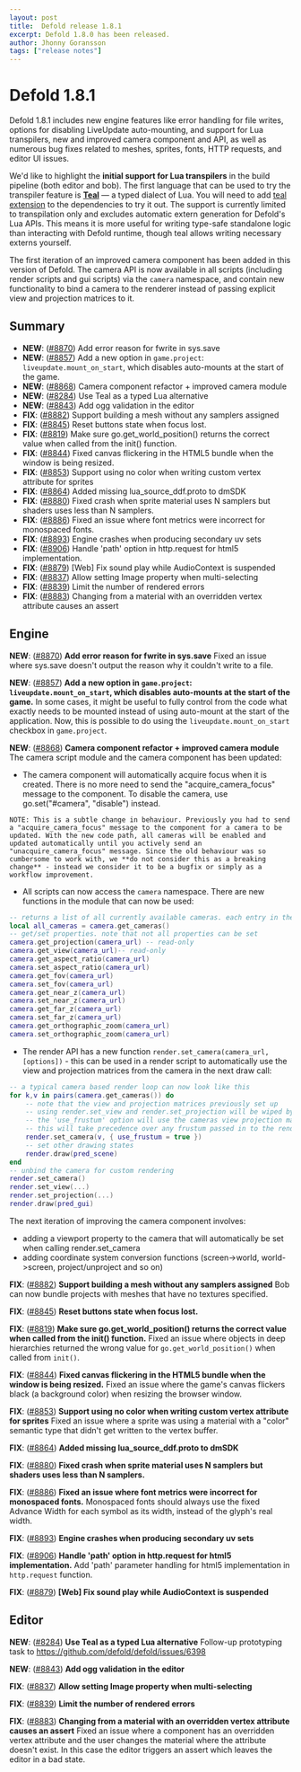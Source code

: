 ```yaml
---
layout: post
title:  Defold release 1.8.1
excerpt: Defold 1.8.0 has been released.
author: Jhonny Goransson
tags: ["release notes"]
---
```


# Defold 1.8.1

Defold 1.8.1 includes new engine features like error handling for file writes, options for disabling LiveUpdate auto-mounting, and support for Lua transpilers, new and improved camera component and API, as well as numerous bug fixes related to meshes, sprites, fonts, HTTP requests, and editor UI issues.

We'd like to highlight the **initial support for Lua transpilers** in the build pipeline (both editor and bob). The first language that can be used to try the transpiler feature is [**Teal**](https://github.com/teal-language/tl) — a typed dialect of Lua. You will need to add [teal extension](https://github.com/defold/extension-teal) to the dependencies to try it out. The support is currently limited to transpilation only and excludes automatic extern generation for Defold's Lua APIs. This means it is more useful for writing type-safe standalone logic than interacting with Defold runtime, though teal allows writing necessary externs yourself.

The first iteration of an improved camera component has been added in this version of Defold. The camera API is now available in all scripts (including render scripts and gui scripts) via the `camera` namespace, and contain new functionality to bind a camera to the renderer instead of passing explicit view and projection matrices to it. 

## Summary
* __NEW__: ([#8870](https://github.com/defold/defold/pull/8870)) Add error reason for fwrite in sys.save 
* __NEW__: ([#8857](https://github.com/defold/defold/pull/8857)) Add a new option in `game.project`: `liveupdate.mount_on_start`, which disables auto-mounts at the start of the game. 
* __NEW__: ([#8868](https://github.com/defold/defold/pull/8868)) Camera component refactor + improved camera module 
* __NEW__: ([#8284](https://github.com/defold/defold/issues/8284)) Use Teal as a typed Lua alternative 
* __NEW__: ([#8843](https://github.com/defold/defold/pull/8843)) Add ogg validation in the editor 
* __FIX__: ([#8882](https://github.com/defold/defold/pull/8882)) Support building a mesh without any samplers assigned 
* __FIX__: ([#8845](https://github.com/defold/defold/pull/8845)) Reset buttons state when focus lost. 
* __FIX__: ([#8819](https://github.com/defold/defold/pull/8819)) Make sure go.get_world_position() returns the correct value when called from the init() function. 
* __FIX__: ([#8844](https://github.com/defold/defold/pull/8844)) Fixed canvas flickering in the HTML5 bundle when the window is being resized. 
* __FIX__: ([#8853](https://github.com/defold/defold/pull/8853)) Support using no color when writing custom vertex attribute for sprites 
* __FIX__: ([#8864](https://github.com/defold/defold/pull/8864)) Added missing lua_source_ddf.proto to dmSDK 
* __FIX__: ([#8880](https://github.com/defold/defold/pull/8880)) Fixed crash when sprite material uses N samplers but shaders uses less than N samplers. 
* __FIX__: ([#8886](https://github.com/defold/defold/pull/8886)) Fixed an issue where font metrics were incorrect for monospaced fonts. 
* __FIX__: ([#8893](https://github.com/defold/defold/pull/8893)) Engine crashes when producing secondary uv sets 
* __FIX__: ([#8906](https://github.com/defold/defold/pull/8906)) Handle 'path' option in http.request for html5 implementation. 
* __FIX__: ([#8879](https://github.com/defold/defold/pull/8879)) [Web] Fix sound play while AudioContext is suspended 
* __FIX__: ([#8837](https://github.com/defold/defold/pull/8837)) Allow setting Image property when multi-selecting 
* __FIX__: ([#8839](https://github.com/defold/defold/pull/8839)) Limit the number of rendered errors 
* __FIX__: ([#8883](https://github.com/defold/defold/pull/8883)) Changing from a material with an overridden vertex attribute causes an assert 

## Engine
__NEW__: ([#8870](https://github.com/defold/defold/pull/8870)) __Add error reason for fwrite in sys.save__ 
Fixed an issue where sys.save doesn't output the reason why it couldn't write to a file.

__NEW__: ([#8857](https://github.com/defold/defold/pull/8857)) __Add a new option in `game.project`: `liveupdate.mount_on_start`, which disables auto-mounts at the start of the game.__ 
In some cases, it might be useful to fully control from the code what exactly needs to be mounted instead of using auto-mount at the start of the application. Now, this is possible to do using the `liveupdate.mount_on_start` checkbox in `game.project`.

__NEW__: ([#8868](https://github.com/defold/defold/pull/8868)) __Camera component refactor + improved camera module__ 
The camera script module and the camera component has been updated:

* The camera component will automatically acquire focus when it is created. There is no more need to send the "acquire_camera_focus" message to the component. To disable the camera, use go.set("#camera", "disable") instead.

`NOTE:
This is a subtle change in behaviour. Previously you had to send a "acquire_camera_focus" message to the component for a camera to be updated. With the new code path, all cameras will be enabled and updated automatically until you actively send an "unacquire_camera_focus" message. Since the old behaviour was so cumbersome to work with, we **do not consider this as a breaking change** - instead we consider it to be a bugfix or simply as a workflow improvement.`

* All scripts can now access the `camera` namespace. There are new functions in the module that can now be used:
```lua
-- returns a list of all currently available cameras. each entry in the table is a camera URL (see msg.url)
local all_cameras = camera.get_cameras()
-- get/set properties. note that not all properties can be set
camera.get_projection(camera_url) -- read-only
camera.get_view(camera_url)-- read-only
camera.get_aspect_ratio(camera_url)
camera.set_aspect_ratio(camera_url)
camera.get_fov(camera_url)
camera.set_fov(camera_url)
camera.get_near_z(camera_url)
camera.set_near_z(camera_url)
camera.get_far_z(camera_url)
camera.set_far_z(camera_url)
camera.get_orthographic_zoom(camera_url)
camera.set_orthographic_zoom(camera_url)
```

* The render API has a new function `render.set_camera(camera_url, [options])` - this can be used in a render script to automatically use the view and projection matrices from the camera in the next draw call:
```lua
-- a typical camera based render loop can now look like this
for k,v in pairs(camera.get_cameras()) do
    -- note that the view and projection matrices previously set up
    -- using render.set_view and render.set_projection will be wiped by this call
    -- the 'use_frustum' option will use the cameras view projection matrix for frustum culling
    -- this will take precedence over any frustum passed in to the render.draw function
    render.set_camera(v, { use_frustum = true })
    -- set other drawing states
    render.draw(pred_scene)
end
-- unbind the camera for custom rendering
render.set_camera()
render.set_view(...)
render.set_projection(...)
render.draw(pred_gui)
```

The next iteration of improving the camera component involves:
* adding a viewport property to the camera that will automatically be set when calling render.set_camera
* adding coordinate system conversion functions (screen->world, world->screen, project/unproject and so on)

__FIX__: ([#8882](https://github.com/defold/defold/pull/8882)) __Support building a mesh without any samplers assigned__ 
Bob can now bundle projects with meshes that have no textures specified.

__FIX__: ([#8845](https://github.com/defold/defold/pull/8845)) __Reset buttons state when focus lost.__ 


__FIX__: ([#8819](https://github.com/defold/defold/pull/8819)) __Make sure go.get_world_position() returns the correct value when called from the init() function.__ 
Fixed an issue where objects in deep hierarchies returned the wrong value for `go.get_world_position()` when called from `init()`.

__FIX__: ([#8844](https://github.com/defold/defold/pull/8844)) __Fixed canvas flickering in the HTML5 bundle when the window is being resized.__ 
Fixed an issue where the game's canvas flickers black (a background color) when resizing the browser window.

__FIX__: ([#8853](https://github.com/defold/defold/pull/8853)) __Support using no color when writing custom vertex attribute for sprites__ 
Fixed an issue where a sprite was using a material with a "color" semantic type that didn't get written to the vertex buffer.

__FIX__: ([#8864](https://github.com/defold/defold/pull/8864)) __Added missing lua_source_ddf.proto to dmSDK__ 


__FIX__: ([#8880](https://github.com/defold/defold/pull/8880)) __Fixed crash when sprite material uses N samplers but shaders uses less than N samplers.__ 


__FIX__: ([#8886](https://github.com/defold/defold/pull/8886)) __Fixed an issue where font metrics were incorrect for monospaced fonts.__ 
Monospaced fonts should always use the fixed Advance Width for each symbol as its width, instead of the glyph's real width.

__FIX__: ([#8893](https://github.com/defold/defold/pull/8893)) __Engine crashes when producing secondary uv sets__ 


__FIX__: ([#8906](https://github.com/defold/defold/pull/8906)) __Handle 'path' option in http.request for html5 implementation.__ 
Add 'path' parameter handling for html5 implementation in `http.request` function.

__FIX__: ([#8879](https://github.com/defold/defold/pull/8879)) __[Web] Fix sound play while AudioContext is suspended__ 



## Editor
__NEW__: ([#8284](https://github.com/defold/defold/issues/8284)) __Use Teal as a typed Lua alternative__ 
Follow-up prototyping task to https://github.com/defold/defold/issues/6398

__NEW__: ([#8843](https://github.com/defold/defold/pull/8843)) __Add ogg validation in the editor__ 


__FIX__: ([#8837](https://github.com/defold/defold/pull/8837)) __Allow setting Image property when multi-selecting__ 


__FIX__: ([#8839](https://github.com/defold/defold/pull/8839)) __Limit the number of rendered errors__ 


__FIX__: ([#8883](https://github.com/defold/defold/pull/8883)) __Changing from a material with an overridden vertex attribute causes an assert__ 
Fixed an issue where a component has an overridden vertex attribute and the user changes the material where the attribute doesn't exist. In this case the editor triggers an assert which leaves the editor in a bad state.